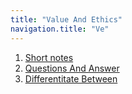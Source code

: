 ```yaml
---
title: "Value And Ethics"
navigation.title: "Ve"
---
```


1. [Short notes](/ve/short-notes)
2. [Questions And Answer](/ve/questions-and-answers)
3. [Differentitate Between](/ve/diffrentiate-between)